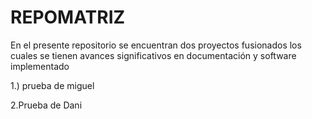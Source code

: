 # REPOMATRIZ
En el presente repositorio se encuentran dos proyectos fusionados los cuales se tienen avances significativos en documentación y software implementado 

1.) prueba de miguel






2.Prueba de Dani